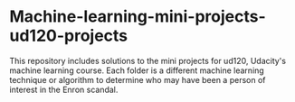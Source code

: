 # Machine-learning-mini-projects-ud120-projects
This repository includes solutions to the mini projects for ud120, Udacity's machine learning course. 
Each folder is a different machine learning technique or algorithm to determine who 
may have been a person of interest in the Enron scandal.

